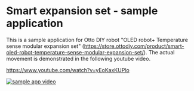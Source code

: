 # Smart expansion set - sample application

This is a sample application for Otto DIY robot "OLED robot+ Temperature sense modular expansion set" (https://store.ottodiy.com/product/smart-oled-robot-temperature-sense-modular-expansion-set/). The actual movement is demonstrated in the following youtube video.

https://www.youtube.com/watch?v=yEoKaxKUPlo

[![sample app video](https://img.youtube.com/vi/yEoKaxKUPlo/0.jpg)](https://www.youtube.com/watch?v=yEoKaxKUPlo)


